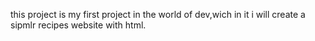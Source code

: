 this project is my first project in the world of dev,wich in it i will create a sipmlr recipes website with html.
